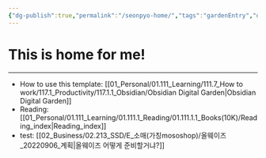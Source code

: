 ```yaml
---
{"dg-publish":true,"permalink":"/seonpyo-home/","tags":"gardenEntry","dgHomeLink":true,"dgPassFrontmatter":false}
---
```



# This is home for me!
----

- How to use this template: [[01_Personal/01.111_Learning/111.7_How to work/117.1_Productivity/117.1.1_Obsidian/Obsidian Digital Garden|Obsidian Digital Garden]]
- Reading: [[01_Personal/01.111_Learning/01.111.1_Reading/01.111.1.1_Books(10K)/Reading_index|Reading_index]]
- test: [[02_Business/02.213_SSD/E_소매(가칭mososhop)/올웨이즈_20220906_계획|올웨이즈 어떻게 준비할거냐?]]

